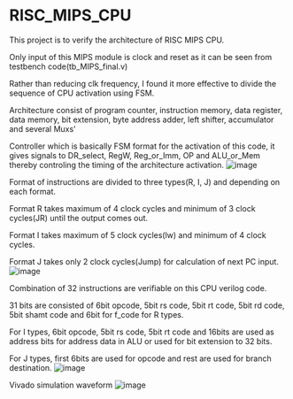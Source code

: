 # RISC_MIPS_CPU
This project is to verify the architecture of RISC MIPS CPU.

Only input of this MIPS module is clock and reset as it can be seen from testbench code(tb_MIPS_final.v)

Rather than reducing clk frequency, I found it more effective to divide the sequence of CPU activation using FSM.


Architecture consist of program counter, instruction memory, data register, data memory, bit extension, byte address adder, left shifter, accumulator and several Muxs'

Controller which is basically FSM format for the activation of this code, it gives signals to DR_select, RegW, Reg_or_Imm, OP and ALU_or_Mem thereby controling the timing of
the architecture activation.
![image](https://github.com/dylee0907/RISC_MIPS_CPU/assets/79738681/c6bc25b9-5c5f-4d29-825e-4e8a02e55de7)



Format of instructions are divided to three types(R, I, J) and depending on each format.

Format R takes maximum of 4 clock cycles and minimum of 3 clock cycles(JR) until the output comes out. 

Format I takes maximum of 5 clock cycles(lw) and minimum of 4 clock cycles.

Format J takes only 2 clock cycles(Jump) for calculation of next PC input.
![image](https://github.com/dylee0907/RISC_MIPS_CPU/assets/79738681/2157a23b-e2bd-479b-983f-2e22ccdf6e40)


Combination of 32 instructions are verifiable on this CPU verilog code.

31 bits are consisted of 6bit opcode, 5bit rs code, 5bit rt code, 5bit rd code, 5bit shamt code and 6bit for f_code for R types.

For I types, 6bit opcode, 5bit rs code, 5bit rt code and 16bits are used as address bits for address data in ALU or used for bit extension to 32 bits.

For J types, first 6bits are used for opcode and rest are used for branch destination.
![image](https://github.com/dylee0907/RISC_MIPS_CPU/assets/79738681/66d52631-37b4-41a4-ae17-830a4b23c92c)


Vivado simulation waveform 
![image](https://github.com/dylee0907/RISC_MIPS_CPU/assets/79738681/d4b71587-8f77-4d10-ad5d-ba21aee4fdb8)

